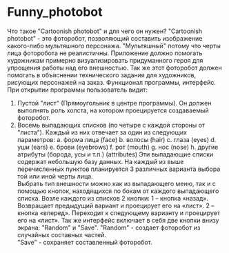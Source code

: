 # Funny_photobot
Что такое "Cartoonish photobot" и для чего он нужен?
"Cartoonish photobot" - это фоторобот, позволяющий составить изображение какого-либо мультяшного персонажа. "Мультяшный" потому что черты лица фоторобота не реалистичны. 
Приложение должно помогать художникам примерно визуализировать придуманного героя для упрощения работы над его внешностью. Так же этот фоторобот должен помогать в объяснении технического задания для художников, рисующих персонажей на заказ. 
Функционал программы, интерфейс.
При открытии программы пользователь видит:
1)	Пустой "лист" (Прямоугольник в центре программы). Он должен выполнять роль холста, на котором проецируется создаваемый фоторобот.
2)	 Восемь выпадающих списков (по четыре с каждой стороны от "листа"). Каждый из них отвечает за один из следующих параметров: 
a.	форма лица (face)
b.	волосы (hair)
c.	глаза (eyes)
d.	уши (ears)
e.	брови (eyebrows)
f.	рот (mouth)
g.	нос (nose)
h.	другие атрибуты (борода, усы и т.п.) (attributes)
Эти выпадающие списки содержат небольшую базу данных. На каждый из выше перечисленных пунктов планируется 3 различных варианта выбора той или иной черты лица.  
Выбрать тип внешности можно как из выпадающего меню, так и с помощью кнопок, находящихся по бокам от каждого выпадающего списка. Возле каждого из списков 2 кнопки: 
	1 – кнопка «назад». Возвращает предыдущий вариант и проецирует его на «лист».
	2 – кнопка «вперед». Переходит к следующему варианту и проецирует его на «лист».
Так же интерфейс включает в себя две кнопки внизу экрана: "Random" и "Save". 
"Random" - создает фоторобот из случайных составных частей.  
"Save" -  сохраняет составленный фоторобот.
  
